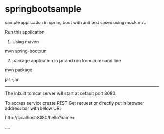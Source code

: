 # springbootsample
sample application in spring boot with unit test cases using mock mvc

Run this application

1. Using maven

mvn spring-boot:run

2. package application in jar and run from command line 

mvn package

jar -jar <jar name>


-----

The inbuilt tomcat server will start at default port 8080.

To access service create REST Get request or directly put in browser address bar with below URL

http://localhost:8080/hello?name=<Your Name>

....
